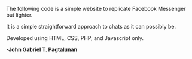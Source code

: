 The following code is a simple website to replicate Facebook Messenger but lighter.

It is a simple straightforward approach to chats as it can possibly be.

Developed using HTML, CSS, PHP, and Javascript only.

**-John Gabriel T. Pagtalunan**
